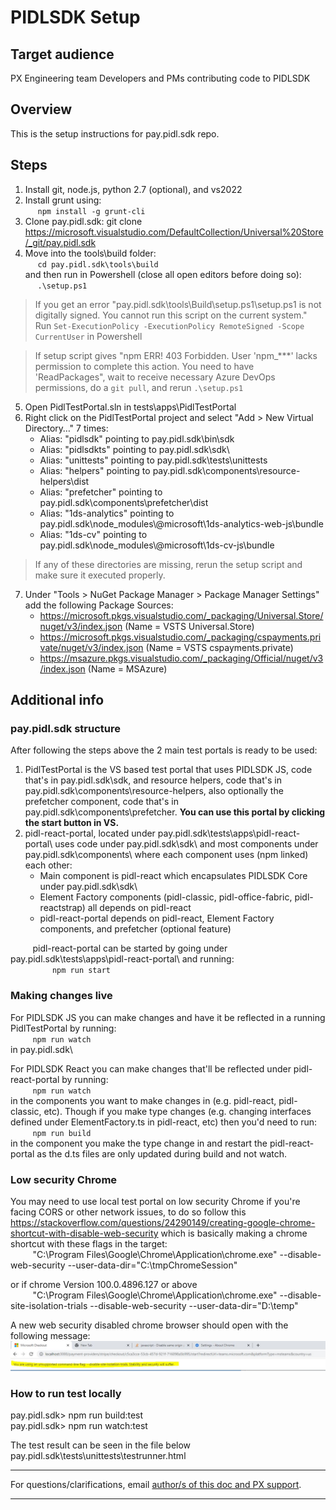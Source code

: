 # PIDLSDK Setup

## Target audience
PX Engineering team
Developers and PMs contributing code to PIDLSDK

## Overview
This is the setup instructions for pay.pidl.sdk repo.

## Steps
1. Install git, node.js, python 2.7 (optional), and vs2022
2. Install grunt using:<br/>$~~~~$ `npm install -g grunt-cli`
3. Clone pay.pidl.sdk: git clone https://microsoft.visualstudio.com/DefaultCollection/Universal%20Store/_git/pay.pidl.sdk
4. Move into the tools\build folder:<br/>$~~~~$ `cd pay.pidl.sdk\tools\build`<br/>and then run in Powershell (close all open editors before doing so):<br/>$~~~~$ `.\setup.ps1`
>If you get an error "pay.pidl.sdk\tools\Build\setup.ps1\setup.ps1 is not digitally signed. You cannot run this script on the current system." <br>
 Run `Set-ExecutionPolicy -ExecutionPolicy RemoteSigned -Scope CurrentUser` in Powershell

>If setup script gives "npm ERR! 403 Forbidden. User 'npm_***' lacks permission to complete this action. You need to have 'ReadPackages", wait to receive necessary Azure DevOps permissions, do a `git pull`, and rerun `.\setup.ps1`
5. Open PidlTestPortal.sln in tests\apps\PidlTestPortal
6. Right click on the PidlTestPortal project and select "Add > New Virtual Directory…" 7 times:
   - Alias: "pidlsdk" pointing to pay.pidl.sdk\bin\sdk
   - Alias: "pidlsdkts" pointing to pay.pidl.sdk\sdk\
   - Alias: "unittests" pointing to pay.pidl.sdk\tests\unittests
   - Alias: "helpers" pointing to pay.pidl.sdk\components\resource-helpers\dist
   - Alias: "prefetcher" pointing to pay.pidl.sdk\components\prefetcher\dist
   - Alias: "1ds-analytics" pointing to pay.pidl.sdk\node_modules\\@microsoft\1ds-analytics-web-js\bundle
   - Alias: "1ds-cv" pointing to pay.pidl.sdk\node_modules\\@microsoft\1ds-cv-js\bundle
>If any of these directories are missing, rerun the setup script and make sure it executed properly. 
7. Under "Tools > NuGet Package Manager > Package Manager Settings" add the following Package Sources:
   - https://microsoft.pkgs.visualstudio.com/_packaging/Universal.Store/nuget/v3/index.json (Name = VSTS Universal.Store)
   - https://microsoft.pkgs.visualstudio.com/_packaging/cspayments.private/nuget/v3/index.json (Name = VSTS cspayments.private)
   - https://msazure.pkgs.visualstudio.com/_packaging/Official/nuget/v3/index.json (Name = MSAzure) 

## Additional info
### pay.pidl.sdk structure
After following the steps above the 2 main test portals is ready to be used:
1. PidlTestPortal is the VS based test portal that uses PIDLSDK JS, code that's in pay.pidl.sdk\sdk\, and resource helpers, code that's in pay.pidl.sdk\components\resource-helpers\, also optionally the prefetcher component, code that's in pay.pidl.sdk\components\prefetcher\. **You can use this portal by clicking the start button in VS.**
2. pidl-react-portal, located under pay.pidl.sdk\tests\apps\pidl-react-portal\ uses code under pay.pidl.sdk\sdk\ and most components under pay.pidl.sdk\components\ where each component uses (npm linked) each other:
   - Main component is pidl-react which encapsulates PIDLSDK Core under pay.pidl.sdk\sdk\
   - Element Factory components (pidl-classic, pidl-office-fabric, pidl-reactstrap) all depends on pidl-react
   - pidl-react-portal depends on pidl-react, Element Factory components, and prefetcher (optional feature)<br/>

$~~~~~~~~$ pidl-react-portal can be started by going under pay.pidl.sdk\tests\apps\pidl-react-portal\ and running:<br/>$~~~~~~~~~~~~~~~~$ `npm run start` 

### Making changes live
For PIDLSDK JS you can make changes and have it be reflected in a running PidlTestPortal by running:<br/>$~~~~~~~~$ `npm run watch`<br/>in pay.pidl.sdk\

For PIDLSDK React you can make changes that'll be reflected under pidl-react-portal by running:<br/>$~~~~~~~~$ `npm run watch`<br/>in the components you want to make changes in (e.g. pidl-react, pidl-classic, etc). Though if you make type changes (e.g. changing interfaces defined under ElementFactory.ts in pidl-react, etc) then you'd need to run:<br/>$~~~~~~~~$ `npm run build`<br/> in the component you make the type change in and restart the pidl-react-portal as the d.ts files are only updated during build and not watch.

### Low security Chrome
You may need to use local test portal on low security Chrome if you're facing CORS or other network issues, to do so follow this https://stackoverflow.com/questions/24290149/creating-google-chrome-shortcut-with-disable-web-security which is basically making a chrome shortcut with these flags in the target:<br/>
$~~~~~~~~$ "C:\Program Files\Google\Chrome\Application\chrome.exe" --disable-web-security --user-data-dir="C:\tmpChromeSession"

or if chrome Version 100.0.4896.127 or above<br/>
$~~~~~~~~$ "C:\Program Files\Google\Chrome\Application\chrome.exe"  --disable-site-isolation-trials --disable-web-security --user-data-dir="D:\temp"

A new web security disabled chrome browser should open with the following message:
![](../images/development/chrome-low-security-mode.JPG)

### How to run test locally
pay.pidl.sdk> npm run build:test<br/>
pay.pidl.sdk> npm run watch:test

The test result can be seen in the file below 
pay.pidl.sdk\tests\unittests\testrunner.html

---
For questions/clarifications, email [author/s of this doc and PX support](mailto:pawisesa@microsoft.com?cc=PXSupport@microsoft.com&subject=Docs%20-%20development/pidlsdk-setup.md).

---